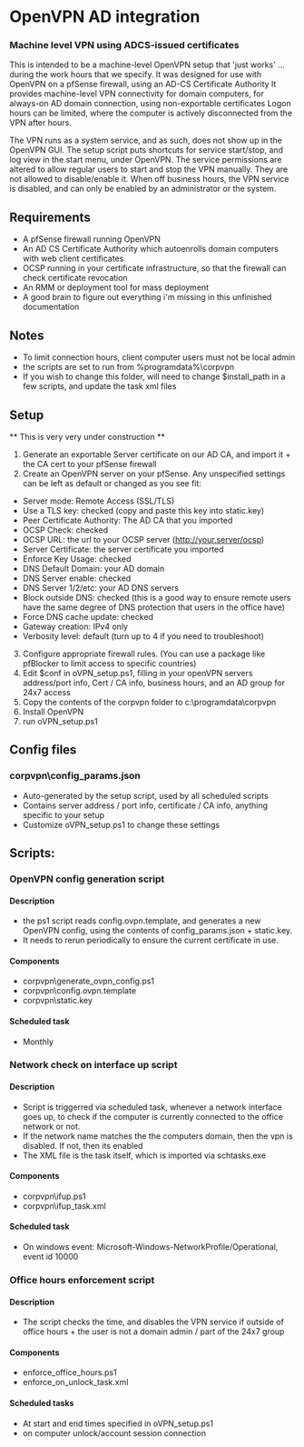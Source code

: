 # OpenVPN AD integration
### Machine level VPN using ADCS-issued certificates

This is intended to be a machine-level OpenVPN setup that 'just works' … during the work hours that we specify.
It was designed for use with OpenVPN on a pfSense firewall, using an AD-CS Certificate Authority
It provides machine-level VPN connectivity for domain computers, for always-on AD domain connection, using non-exportable certificates
Logon hours can be limited, where the computer is actively disconnected from the VPN after hours.

The VPN runs as a system service, and as such, does not show up in the OpenVPN GUI. The setup script puts shortcuts for service start/stop, and log view in the start menu, under OpenVPN. The service permissions are altered to allow regular users to start and stop the VPN manually. They are not allowed to disable/enable it. When off business hours, the VPN service is disabled, and can only be enabled by an administrator or the system.

## Requirements
- A pfSense firewall running OpenVPN
- An AD CS Certificate Authority which autoenrolls domain computers with web client certificates 
- OCSP running in your certificate infrastructure, so that the firewall can check certificate revocation 
- An RMM or deployment tool for mass deployment
- A good brain to figure out everything i'm missing in this unfinished documentation

## Notes
- To limit connection hours, client computer users must not be local admin
- the scripts are set to run from %programdata%\corpvpn
- If you wish to change this folder, will need to change $install_path in a few scripts, and update the task xml files

## Setup

** This is very very under construction **
1. Generate an exportable Server certificate on our AD CA, and import it + the CA cert to your pfSense firewall
2. Create an OpenVPN server on your pfSense. Any unspecified settings can be left as default or changed as you see fit:
- Server mode: Remote Access (SSL/TLS)
- Use a TLS key: checked (copy and paste this key into static.key)
- Peer Certificate Authority: The AD CA that you imported
- OCSP Check: checked
- OCSP URL: the url to your OCSP server (http://your.server/ocsp)
- Server Certificate: the server certificate you imported
- Enforce Key Usage: checked
- DNS Default Domain: your AD domain
- DNS Server enable: checked
- DNS Server 1/2/etc: your AD DNS servers
- Block outside DNS: checked (this is a good way to ensure remote users have the same degree of DNS protection that users in the office have)
- Force DNS cache update: checked
- Gateway creation: IPv4 only
- Verbosity level: default (turn up to 4 if you need to troubleshoot)
3. Configure appropriate firewall rules. (You can use a package like pfBlocker to limit access to specific countries)
4. Edit $conf in oVPN_setup.ps1, filling in your openVPN servers address/port info, Cert / CA info, business hours, and an AD group for 24x7 access
5. Copy the contents of the corpvpn folder to c:\programdata\corpvpn
6. Install OpenVPN
7. run oVPN_setup.ps1

## Config files
### corpvpn\config_params.json
- Auto-generated by the setup script, used by all scheduled scripts
- Contains server address / port info, certificate / CA info, anything specific to your setup
- Customize oVPN_setup.ps1 to change these settings

## Scripts:
### OpenVPN config generation script
#### Description
- the ps1 script reads config.ovpn.template, and generates a new OpenVPN config, using the contents of config_params.json + static.key. 
- It needs to rerun periodically to ensure the current certificate in use.
#### Components
- corpvpn\generate_ovpn_config.ps1
- corpvpn\config.ovpn.template
- corpvpn\static.key
#### Scheduled task
- Monthly

### Network check on interface up script
#### Description
- Script is triggerred via scheduled task, whenever a network interface goes up, to check if the computer is currently connected to the office network or not.
- If the network name matches the the computers domain, then the vpn is disabled. If not, then its enabled
- The XML file is the task itself, which is imported via schtasks.exe
#### Components
- corpvpn\ifup.ps1
- corpvpn\ifup_task.xml
#### Scheduled task
- On windows event: Microsoft-Windows-NetworkProfile/Operational, event id 10000

### Office hours enforcement script
#### Description
- The script checks the time, and disables the VPN service if outside of office hours + the user is not a domain admin / part of the 24x7 group
#### Components
- enforce_office_hours.ps1
- enforce_on_unlock_task.xml
#### Scheduled tasks
- At start and end times specified in oVPN_setup.ps1
- on computer unlock/account session connection
